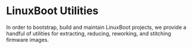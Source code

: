 # LinuxBoot Utilities

In order to bootstrap, build and maintain LinuxBoot projects, we provide a
handful of utilities for extracting, reducing, reworking, and stitching firmware
images.
